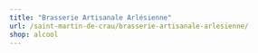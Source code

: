 ```yaml
---
title: "Brasserie Artisanale Arlésienne"
url: /saint-martin-de-crau/brasserie-artisanale-arlesienne/
shop: alcool
---
```

